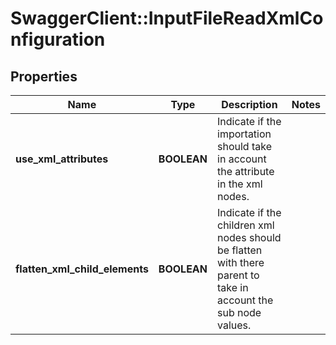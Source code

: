 # SwaggerClient::InputFileReadXmlConfiguration

## Properties
Name | Type | Description | Notes
------------ | ------------- | ------------- | -------------
**use_xml_attributes** | **BOOLEAN** | Indicate if the importation should take in account the attribute in the xml nodes. | 
**flatten_xml_child_elements** | **BOOLEAN** | Indicate if the children xml nodes should be flatten with there parent to take in account the sub node values. | 


